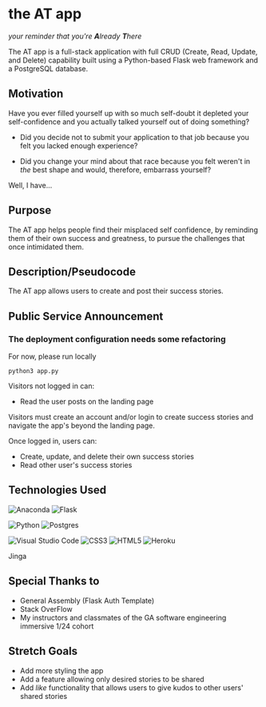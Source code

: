 # the AT app

*your reminder that you're **A**lready **T**here*

The AT app is a full-stack application with full CRUD (Create, Read, Update, and Delete) capability built using a Python-based Flask web framework and a PostgreSQL database.

## Motivation
Have you ever filled yourself up with so much self-doubt it depleted your self-confidence and you actually talked yourself out of doing something?

+ Did you decide not to submit your application to that job because you felt you lacked enough experience?

+ Did you change your mind about that race because you felt weren't in *the* best shape and would, therefore, embarrass yourself?

Well, I have...

## Purpose
The AT app helps people find their misplaced self confidence, by reminding them of their own success and greatness, to pursue the challenges that once intimidated them.

## Description/Pseudocode
The AT app allows users to create and post their success stories.

## Public Service Announcement
### The deployment configuration needs some refactoring 
For now, please run locally
```
python3 app.py

```

<!-- [Click](https://the-at-app-jp.herokuapp.com/) to launch app. -->

Visitors not logged in can:
+ Read the user posts on the landing page

Visitors must create an account and/or login to create success stories and navigate the app's beyond the landing page.

Once logged in, users can:

+ Create, update, and delete their own success stories
+ Read other user's success stories


## Technologies Used
![Anaconda](https://img.shields.io/badge/Anaconda-%2344A833.svg?style=for-the-badge&logo=anaconda&logoColor=white)
![Flask](https://img.shields.io/badge/flask-%23000.svg?style=for-the-badge&logo=flask&logoColor=white)

![Python](https://img.shields.io/badge/python-3670A0?style=for-the-badge&logo=python&logoColor=ffdd54)
![Postgres](https://img.shields.io/badge/postgres-%23316192.svg?style=for-the-badge&logo=postgresql&logoColor=white)

![Visual Studio Code](https://img.shields.io/badge/Visual%20Studio%20Code-0078d7.svg?style=for-the-badge&logo=visual-studio-code&logoColor=white)
![CSS3](https://img.shields.io/badge/css3-%231572B6.svg?style=for-the-badge&logo=css3&logoColor=white)
![HTML5](https://img.shields.io/badge/html5-%23E34F26.svg?style=for-the-badge&logo=html5&logoColor=white)
![Heroku](https://img.shields.io/badge/heroku-%23430098.svg?style=for-the-badge&logo=heroku&logoColor=white)

Jinga

## Special Thanks to
+ General Assembly (Flask Auth Template)
+ Stack OverFlow
+ My instructors and classmates of the GA software engineering immersive 1/24 cohort

## Stretch Goals
+ Add more styling the app
+ Add a feature allowing only desired stories to be shared
+ Add *like* functionality that allows users to give kudos to other users' shared stories 






